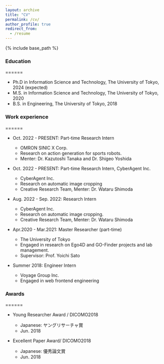 ```yaml
---
layout: archive
title: "CV"
permalink: /cv/
author_profile: true
redirect_from:
  - /resume
---
```


{% include base_path %}

### Education
======
* Ph.D in Information Science and Technology, The University of Tokyo, 2024 (expected)
* M.S. in Information Science and Technology, The University of Tokyo, 2020
* B.S. in Engineering, The University of Tokyo, 2018

### Work experience
======
* Oct. 2022 - PRESENT: Part-time Research Intern 
  * OMRON SINIC X Corp.
  * Research on action generation for sports robots.
  * Menter: Dr. Kazutoshi Tanaka and Dr. Shigeo Yoshida

* Oct. 2022 - PRESENT: Part-time Research Intern, CyberAgent Inc. 
  * CyberAgent Inc.
  * Research on automatic image cropping
  * Creative Research Team, Menter: Dr. Wataru Shimoda

* Aug. 2022 - Sep. 2022: Research Intern
  * CyberAgent Inc. 
  * Research on automatic image cropping.
  * Creative Research Team, Menter: Dr. Wataru Shimoda
 
* Apr.2020 - Mar.2021: Master Researcher (part-time)
  * The University of Tokyo
  * Engaged in research on Ego4D and GO-Finder projects and lab management.
  * Supervisor: Prof. Yoichi Sato
  
* Summer 2018: Engineer Intern
  * Voyage Group Inc.
  * Engaged in web frontend engineering
  
### Awards
======
* Young Researcher Award / DICOMO2018
  * Japanese: ヤングリサーチャ賞 
  * Jun. 2018

* Excellent Paper Award/ DICOMO2018
  * Japanese: 優秀論文賞
  * Jun. 2018

  
  

